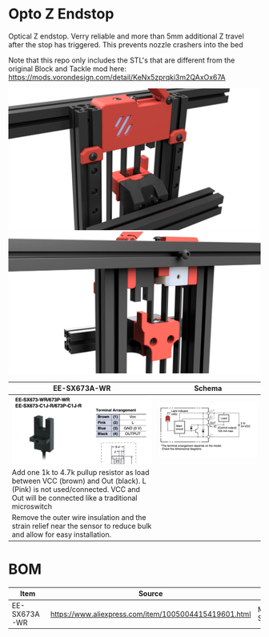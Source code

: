# Opto Z Endstop 

Optical Z endstop. Verry reliable and more than 5mm additional Z travel after the stop has triggered. This prevents nozzle crashers into the bed

Note that this repo only includes the STL's that are different from the original Block and Tackle mod
here: https://mods.vorondesign.com/detail/KeNx5zprqki3m2QAxOx67A


![Opto Z](./Images/Voron0_Block_and_Tackle_Z_Belt_Opto_2023-Jul-26_01-56-27PM-000_CustomizedView17259745481.png)
![Opto Z](./Images/Voron0_Block_and_Tackle_Z_Belt_Opto_2023-Jul-26_01-59-30PM-000_CustomizedView11296608679.png)


| EE-SX673A-WR | Schema|
|--- |--- |
| ![SX673A](./Images/Screenshot%202023-07-26%20at%2014.10.17.png) | ![SX673A](./Images/Screenshot%202023-07-26%20at%2014.12.22.png) | 
| Add one 1k to 4.7k pullup resistor as load between VCC (brown) and Out (black). L (Pink) is not used/connected. VCC and Out will be connected like a traditional microswitch | |
|  Remove the outer wire insulation and the strain relief near the sensor to reduce bulk and allow for easy installation.| |

# BOM

| Item | Source | Notes |
|--- |--- |--- |
| EE-SX673A-WR | https://www.aliexpress.com/item/1005004415419601.html | Multiple Sources |

